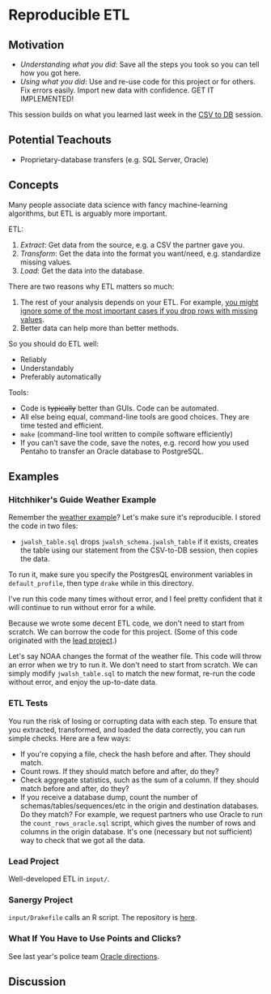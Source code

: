 # Reproducible ETL

## Motivation

* *Understanding what you did*: Save all the steps you took so you can tell how you got here.
* *Using what you did*: Use and re-use code for this project or for
  others. Fix errors easily. Import new data with confidence. GET IT
  IMPLEMENTED!

This session builds on what you learned last week in the [CSV to
DB](https://github.com/dssg/hitchhikers-guide/tree/master/curriculum/1_getting_and_keeping_data/csv-to-db)
session.


## Potential Teachouts
* Proprietary-database transfers (e.g. SQL Server, Oracle)


## Concepts
Many people associate data science with fancy machine-learning
algorithms, but ETL is arguably more important.

ETL:

1. *Extract*: Get data from the source, e.g. a CSV the partner gave you.
2. *Transform*: Get the data into the format you want/need, e.g. standardize missing values.
3. *Load*: Get the data into the database.

There are two reasons why ETL matters so much:

1. The rest of your analysis depends on your ETL. For example, [you
   might ignore some of the most important cases if you drop rows with
   missing
   values](http://www.stabilityjournal.org/articles/10.5334/sta.cr/).
2. Better data can help more than better methods.

So you should do ETL well:

* Reliably
* Understandably
* Preferably automatically

Tools:

* Code is ~~typically~~ better than GUIs. Code can be automated.
* All else being equal, command-line tools are good choices. They are time tested and efficient.
* `make` (command-line tool written to compile software efficiently)
* If you can't save the code, save the notes, e.g. record how you used
  Pentaho to transfer an Oracle database to PostgreSQL.


## Examples

### Hitchhiker's Guide Weather Example
Remember the [weather
example](https://github.com/dssg/hitchhikers-guide/tree/master/curriculum/1_getting_and_keeping_data/csv-to-db)?
Let's make sure it's reproducible. I stored the code in two files:

* `jwalsh_table.sql` drops `jwalsh_schema.jwalsh_table` if it exists,
  creates the table using our statement from the CSV-to-DB session,
  then copies the data.

To run it, make sure you specify the PostgresQL environment variables in
`default_profile`, then type `drake` while in this directory.

I've run this code many times without error, and I feel pretty
confident that it will continue to run without error for a while.

Because we wrote some decent ETL code, we don't need to start from
scratch. We can borrow the code for this project. (Some of this code
originated with the [lead
project](https://github.com/dssg/lead-public).)

Let's say NOAA changes the format of the weather file. This code will
throw an error when we try to run it. We don't need to start from
scratch. We can simply modify `jwalsh_table.sql` to match the new
format, re-run the code without error, and enjoy the up-to-date data.

### ETL Tests
You run the risk of losing or corrupting data with each step. To
ensure that you extracted, transformed, and loaded the data correctly,
you can run simple checks. Here are a few ways:

* If you're copying a file, check the hash before and after. They
  should match.
* Count rows. If they should match before and after, do they?
* Check aggregate statistics, such as the sum of a column. If they
  should match before and after, do they?
* If you receive a database dump, count the number of
  schemas/tables/sequences/etc in the origin and destination
  databases. Do they match? For example, we request partners who use
  Oracle to run the `count_rows_oracle.sql` script, which gives the
  number of rows and columns in the origin database. It's one
  (necessary but not sufficient) way to check that we got all the
  data.

### Lead Project

Well-developed ETL in `input/`.

### Sanergy Project

`input/Drakefile` calls an R script. The repository is
[here](https://github.com/dssg/sanergy-public).

### What If You Have to Use Points and Clicks?

See last year's police team [Oracle
directions](https://github.com/dssg/police/tree/master/input/cmpd/oracle_export_code).

## Discussion
